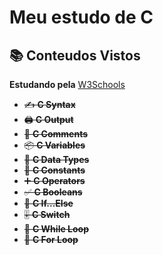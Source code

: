 # Meu estudo de C
## 📚 Conteudos Vistos
**Estudando pela** [W3Schools](https://www.w3schools.com/c/index.php)


- ~~✍️ **C Syntax**~~  
- ~~🖨️ **C Output**~~  
- ~~💬 **C Comments**~~  
- ~~📦 **C Variables**~~  
- ~~🔢 **C Data Types**~~  
- ~~📏 **C Constants**~~  
- ~~➕ **C Operators**~~  
- ~~✅ **C Booleans**~~  
- ~~🔀 **C If...Else**~~  
- ~~🎚️ **C Switch**~~  
- ~~🔄 **C While Loop**~~
- ~~🔄 **C For Loop**~~

